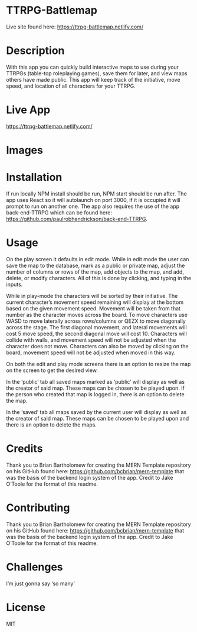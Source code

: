 # TTRPG-Battlemap

Live site found here: https://ttrpg-battlemap.netlify.com/

# Description
With this app you can quickly build interactive maps to use during your TTRPGs (table-top roleplaying games), save them for later, and view maps others have made public. This app will keep track of the initiative, move speed, and location of all characters for your TTRPG. 

# Live App
 https://ttrpg-battlemap.netlify.com/

# Images


# Installation
If run locally NPM install should be run, NPM start should be run after. The app uses React so it will autolaunch on port 3000, if it is occupied it will prompt to run on another one. The app also requires the use of the app back-end-TTRPG which can be found here: https://github.com/paulrobhendrickson/back-end-TTRPG. 

# Usage
On the play screen it defaults in edit mode. While in edit mode the user can save the map to the database, mark as a public or private map, adjust the number of columns or rows of the map, add objects to the map, and add, delete, or modify characters. All of this is done by clicking, and typing in the inputs. 

While in play-mode the characters will be sorted by their initiative. The current character’s movement speed remaining will display at the bottom based on the given movement speed. Movement will be taken from that number as the character moves across the board.  To move characters use WASD to move laterally across rows/columns or QEZX to move diagonally across the stage. The first diagonal movement, and lateral movements will cost 5 move speed, the second diagonal move will cost 10. Characters will collide with walls, and movement speed will not be adjusted when the character does not move. Characters can also be moved by clicking on the board, movement speed will not be adjusted when moved in this way.

 On both the edit and play mode screens there is an option to resize the map on the screen to get the desired view.

In the ‘public’ tab all saved maps marked as ‘public’ will display as well as the creator of said map. These maps can be chosen to be played upon. If the person who created that map is logged in,  there is an option to delete the map.

In the ‘saved’ tab all maps saved by the current user will display as well as the creator of said map. These maps can be chosen to be played upon and there is an option to delete the maps.

# Credits
Thank you to Brian Bartholomew for creating the MERN Template repository on his GitHub found here: https://github.com/bcbrian/mern-template that was the basis of the backend login system of the app. Credit to Jake O’Toole for the format of this readme.


# Contributing
Thank you to Brian Bartholomew for creating the MERN Template repository on his GitHub found here: https://github.com/bcbrian/mern-template that was the basis of the backend login system of the app. Credit to Jake O’Toole for the format of this readme.


# Challenges
I’m just gonna say ‘so many’

# License
MIT